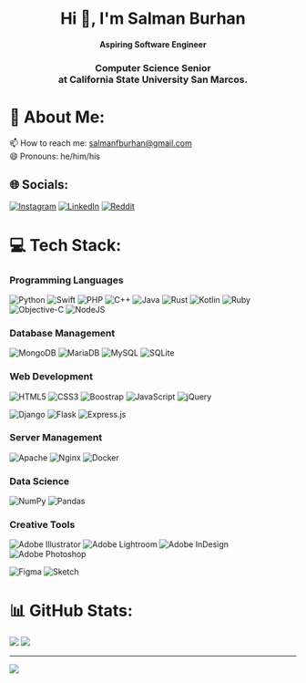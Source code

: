 <h1 align="center">Hi 👋, I'm Salman Burhan</h1>
<h4 align="center">Aspiring Software Engineer<h4>
<h3 align="center">Computer Science Senior<br />at California State University San Marcos.</h3>

# 💫 About Me:
📫 How to reach me: salmanfburhan@gmail.com<br>😄 Pronouns: he/him/his


## 🌐 Socials:
[![Instagram](https://img.shields.io/badge/Instagram-%23E4405F.svg?logo=Instagram&logoColor=white)](https://instagram.com/salman.burhan) [![LinkedIn](https://img.shields.io/badge/LinkedIn-%230077B5.svg?logo=linkedin&logoColor=white)](https://linkedin.com/in/salmanburhan) [![Reddit](https://img.shields.io/badge/Reddit-%23FF4500.svg?logo=Reddit&logoColor=white)](https://reddit.com/user/salmanburhan) 

# 💻 Tech Stack:
### Programming Languages
![Python][Badge-Python] ![Swift][Badge-Swift] ![PHP][Badge-PHP] ![C++][Badge-C++] ![Java][Badge-Java] ![Rust][Badge-Rust] ![Kotlin][Badge-Kotlin] ![Ruby][Badge-Ruby] ![Objective-C][Badge-ObjectiveC] ![NodeJS][Badge-NodeJS]
### Database Management
![MongoDB][Badge-MongoDB] ![MariaDB][Badge-MariaDB] ![MySQL][Badge-MySQL] ![SQLite][Badge-SQLite]
### Web Development
![HTML5][Badge-HTML5] ![CSS3][Badge-CSS3] ![Boostrap][Badge-Boostrap] ![JavaScript][Badge-JavaScript] ![jQuery][Badge-jQuery]

![Django][Badge-Django] ![Flask][Badge-Flask] ![Express.js][Badge-ExpressJS]
### Server Management
![Apache][Badge-Apache] ![Nginx][Badge-Nginx] ![Docker][Badge-Docker]

### Data Science
![NumPy][Badge-NumPy] ![Pandas][Badge-Pandas]
### Creative Tools
![Adobe Illustrator][Badge-Illustrator] ![Adobe Lightroom][Badge-Lightroom] ![Adobe InDesign][Badge-InDesign] ![Adobe Photoshop][Badge-Photoshop]

![Figma][Badge-Figma] ![Sketch][Badge-Sketch] 


# 📊 GitHub Stats:
<!-- ![](https://github-readme-stats.vercel.app/api?username=SalmanBurhan&theme=default&hide_border=false&include_all_commits=true&count_private=true)<br/> -->

![](https://github-readme-streak-stats.herokuapp.com?user=SalmanBurhan&theme=github-dark-dimmed&hide_border=true&mode=weekly&background=00000000)
![](https://github-readme-stats.vercel.app/api/top-langs/?username=SalmanBurhan&hide_progress=false&theme=github_dark_dimmed&bg_color=00000000&hide_border=true&include_all_commits=truec&ount_private=true&layout=compact)

<!-- ![](https://github-readme-streak-stats.herokuapp.com/?user=SalmanBurhan&theme=default&hide_border=false) -->
<!-- ![](https://github-readme-stats.vercel.app/api/top-langs/?username=SalmanBurhan&theme=default&hide_border=false&include_all_commits=true&count_private=true&layout=compact) -->

---
![](https://visitcount.itsvg.in/api?id=SalmanBurhan&label=Profile%20Views&color=12&icon=5&pretty=true)


<!-- ![Fortran][Badge-Fortran]
![AWS][Badge-AWS]
![Go][Badge-Go]
![Markdown][Badge-Markdown]
![Shell Script][Badge-ShellScript]
![Anaconda][Badge-Anaconda]
![JWT][BadgeJWT]
![IOS][Badge-iOS]
![Socket.io][Badge-SocketIO]
![Spring][Badge-Spring]
![TensorFlow][Badge-TensorFlow]
![PyTorch][Badge-PyTorch]
![LINUX][Badge-Linux]
![Postman][Badge-Postman]
![Notion][Badge-Notion]
![Swagger][Badge-Swagger]
 -->

<!-- Proudly created with GPRM ( https://gprm.itsvg.in ) -->


[Badge-ObjectiveC]: https://img.shields.io/badge/OBJECTIVE--C-%233A95E3.svg?style=for-the-badge&logo=apple&logoColor=white
[Badge-PHP]: https://img.shields.io/badge/php-%23777BB4.svg?style=for-the-badge&logo=php&logoColor=white
[Badge-Rust]: https://img.shields.io/badge/rust-%23000000.svg?style=for-the-badge&logo=rust&logoColor=white
[Badge-Python]: https://img.shields.io/badge/python-3670A0?style=for-the-badge&logo=python&logoColor=ffdd54
[Badge-Kotlin]: https://img.shields.io/badge/kotlin-%237F52FF.svg?style=for-the-badge&logo=kotlin&logoColor=white
[Badge-Java]: https://img.shields.io/badge/java-%23ED8B00.svg?style=for-the-badge&logo=java&logoColor=white
[Badge-Swift]: https://img.shields.io/badge/swift-F54A2A?style=for-the-badge&logo=swift&logoColor=white
[Badge-Ruby]: https://img.shields.io/badge/ruby-%23CC342D.svg?style=for-the-badge&logo=ruby&logoColor=white
[Badge-JavaScript]: https://img.shields.io/badge/javascript-%23323330.svg?style=for-the-badge&logo=javascript&logoColor=%23F7DF1E
[Badge-Fortran]: https://img.shields.io/badge/Fortran-%23734F96.svg?style=for-the-badge&logo=fortran&logoColor=white
[Badge-AWS]: https://img.shields.io/badge/AWS-%23FF9900.svg?style=for-the-badge&logo=amazon-aws&logoColor=white
[Badge-Go]: https://img.shields.io/badge/go-%2300ADD8.svg?style=for-the-badge&logo=go&logoColor=white
[Badge-C++]: https://img.shields.io/badge/c++-%2300599C.svg?style=for-the-badge&logo=c%2B%2B&logoColor=white
[Badge-C]: https://img.shields.io/badge/c-%2300599C.svg?style=for-the-badge&logo=c&logoColor=white
[Badge-CSS3]: https://img.shields.io/badge/css3-%231572B6.svg?style=for-the-badge&logo=css3&logoColor=white
[Badge-HTML5]: https://img.shields.io/badge/html5-%23E34F26.svg?style=for-the-badge&logo=html5&logoColor=white
[Badge-Markdown]: https://img.shields.io/badge/markdown-%23000000.svg?style=for-the-badge&logo=markdown&logoColor=white
[Badge-ShellScript]: https://img.shields.io/badge/shell_script-%23121011.svg?style=for-the-badge&logo=gnu-bash&logoColor=white
[Badge-Anaconda]: https://img.shields.io/badge/Anaconda-%2344A833.svg?style=for-the-badge&logo=anaconda&logoColor=white
[Badge-Boostrap]: https://img.shields.io/badge/bootstrap-%23563D7C.svg?style=for-the-badge&logo=bootstrap&logoColor=white
[Badge-Django]: https://img.shields.io/badge/django-%23092E20.svg?style=for-the-badge&logo=django&logoColor=white
[Badge-DjangoREST]: https://img.shields.io/badge/DJANGO-REST-ff1709?style=for-the-badge&logo=django&logoColor=white&color=ff1709&labelColor=gray
[Badge-ExpressJS]: https://img.shields.io/badge/express.js-%23404d59.svg?style=for-the-badge&logo=express&logoColor=%2361DAFB
[Badge-Flask]: https://img.shields.io/badge/flask-%23000.svg?style=for-the-badge&logo=flask&logoColor=white
[Badge-NodeJS]: https://img.shields.io/badge/node.js-6DA55F?style=for-the-badge&logo=node.js&logoColor=white
[BadgeJWT]: https://img.shields.io/badge/JWT-black?style=for-the-badge&logo=JSON%20web%20tokens
[Badge-jQuery]: https://img.shields.io/badge/jquery-%230769AD.svg?style=for-the-badge&logo=jquery&logoColor=white
[Badge-iOS]: https://img.shields.io/badge/IOS-%2320232a.svg?style=for-the-badge&logo=apple&logoColor=white
[Badge-SocketIO]: https://img.shields.io/badge/Socket.io-black?style=for-the-badge&logo=socket.io&badgeColor=010101
[Badge-Spring]: https://img.shields.io/badge/spring-%236DB33F.svg?style=for-the-badge&logo=spring&logoColor=white
[Badge-Apache]: https://img.shields.io/badge/apache-%23D42029.svg?style=for-the-badge&logo=apache&logoColor=white
[Badge-Nginx]: https://img.shields.io/badge/nginx-%23009639.svg?style=for-the-badge&logo=nginx&logoColor=white
[Badge-MongoDB]: https://img.shields.io/badge/MongoDB-%234ea94b.svg?style=for-the-badge&logo=mongodb&logoColor=white
[Badge-MySQL]: https://img.shields.io/badge/mysql-%2300f.svg?style=for-the-badge&logo=mysql&logoColor=white
[Badge-MariaDB]: https://img.shields.io/badge/MariaDB-003545?style=for-the-badge&logo=mariadb&logoColor=white
[Badge-SQLite]: https://img.shields.io/badge/sqlite-%2307405e.svg?style=for-the-badge&logo=sqlite&logoColor=white
[Badge-Illustrator]: https://img.shields.io/badge/illustrator-%23FF9A00.svg?style=for-the-badge&logo=adobeillustrator&logoColor=white
[Badge-Dreamweaver]: https://img.shields.io/badge/Dreamweaver-FF61F6.svg?style=for-the-badge&logo=Adobe%20Dreamweaver&logoColor=white
[Badge-Lightroom]: https://img.shields.io/badge/Lightroom-31A8FF.svg?style=for-the-badge&logo=Adobe%20Lightroom&logoColor=white
[Badge-InDesign]: https://img.shields.io/badge/InDesign-49021F?style=for-the-badge&logo=adobeindesign&logoColor=white
[Badge-Photoshop]: https://img.shields.io/badge/photoshop-%2331A8FF.svg?style=for-the-badge&logo=adobephotoshop&logoColor=white
[Badge-Sketch]: https://img.shields.io/badge/Sketch-FFB387?style=for-the-badge&logo=sketch&logoColor=black
[Badge-Figma]: https://img.shields.io/badge/figma-%23F24E1E.svg?style=for-the-badge&logo=figma&logoColor=white
[Badge-NumPy]: https://img.shields.io/badge/numpy-%23013243.svg?style=for-the-badge&logo=numpy&logoColor=white
[Badge-Pandas]: https://img.shields.io/badge/pandas-%23150458.svg?style=for-the-badge&logo=pandas&logoColor=white
[Badge-TensorFlow]: https://img.shields.io/badge/TensorFlow-%23FF6F00.svg?style=for-the-badge&logo=TensorFlow&logoColor=white
[Badge-PyTorch]: https://img.shields.io/badge/PyTorch-%23EE4C2C.svg?style=for-the-badge&logo=PyTorch&logoColor=white
[Badge-Docker]: https://img.shields.io/badge/docker-%230db7ed.svg?style=for-the-badge&logo=docker&logoColor=white
[Badge-Linux]: https://img.shields.io/badge/Linux-FCC624?style=for-the-badge&logo=linux&logoColor=black
[Badge-Postman]: https://img.shields.io/badge/Postman-FF6C37?style=for-the-badge&logo=postman&logoColor=white
[Badge-Notion]: https://img.shields.io/badge/Notion-%23000000.svg?style=for-the-badge&logo=notion&logoColor=white
[Badge-Swagger]: https://img.shields.io/badge/-Swagger-%23Clojure?style=for-the-badge&logo=swagger&logoColor=white
